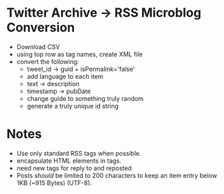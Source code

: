 # Twitter Archive -> RSS Microblog Conversion

- Download CSV
- using top row as tag names, create XML file
- convert the following:
	- tweet_id -> guid + isPermalink='false'
	- add language to each item
	- text -> description
	- timestamp -> pubDate
	- change guide to something truly random
	- generate a truly unique id string

# Notes

- Use only standard RSS tags when possible.
- encapsulate HTML elements in <![CDATA[]]> tags.
- need new tags for reply to and reposted
- Posts *should* be limited to 200 characters to keep an item entry below 1KB (~915 Bytes) (UTF-8).